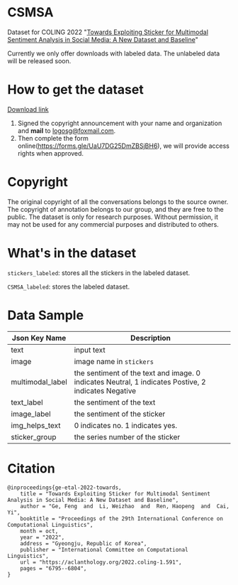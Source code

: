 # CSMSA

Dataset for COLING 2022 "[Towards Exploiting Sticker for Multimodal Sentiment Analysis in Social Media: A New Dataset and Baseline](https://aclanthology.org/2022.coling-1.591.pdf)"

Currently we only offer downloads with labeled data. The unlabeled data will be released soon.

# How to get the dataset

[Download link](https://drive.google.com/drive/folders/1x1B6-Ucus5nlAtqMNRZClx2v2M_RMVcF?usp=share_link)

1. Signed the copyright announcement with your name and organization and **mail** to logosg@foxmail.com. 
2. Then complete the form online(https://forms.gle/UaU7DG25DmZBSjBH6), we will provide access rights when approved.

# Copyright

The original copyright of all the conversations belongs to the source owner. The copyright of annotation belongs to our group, and they are free to the public. The dataset is only for research purposes. Without permission, it may not be used for any commercial purposes and distributed to others.

# What's in the dataset

`stickers_labeled`: stores all the stickers in the labeled dataset.

`CSMSA_labeled`: stores the labeled dataset.

# Data Sample

| Json Key Name    | Description                                                  |
| ---------------- | ------------------------------------------------------------ |
| text             | input text                                                   |
| image            | image name in `stickers`                                     |
| multimodal_label | the sentiment of the text and image. 0 indicates Neutral, 1 indicates Postive, 2 indicates Negative |
| text_label       | the sentiment of the text                                    |
| image_label      | the sentiment of the sticker                                 |
| img_helps_text   | 0 indicates no. 1 indicates yes.                             |
| sticker_group    | the series number of the sticker                             |



# Citation

```
@inproceedings{ge-etal-2022-towards,
    title = "Towards Exploiting Sticker for Multimodal Sentiment Analysis in Social Media: A New Dataset and Baseline",
    author = "Ge, Feng  and  Li, Weizhao  and  Ren, Haopeng  and  Cai, Yi",
    booktitle = "Proceedings of the 29th International Conference on Computational Linguistics",
    month = oct,
    year = "2022",
    address = "Gyeongju, Republic of Korea",
    publisher = "International Committee on Computational Linguistics",
    url = "https://aclanthology.org/2022.coling-1.591",
    pages = "6795--6804",
}
```

